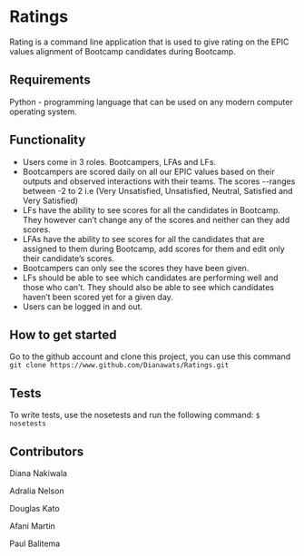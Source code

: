 # Ratings

Rating is a command line application that is used to give rating on the EPIC values alignment of Bootcamp candidates during Bootcamp.

## Requirements

Python - programming language that can be used on any modern computer operating system.

## Functionality

- Users come in 3 roles. Bootcampers, LFAs and LFs.
- Bootcampers are scored daily on all our EPIC values based on their outputs and observed interactions with their teams. The scores --ranges between -2 to 2 i.e (Very Unsatisfied, Unsatisfied, Neutral, Satisfied and Very Satisfied)
- LFs have the ability to see scores for all the candidates in Bootcamp. They however can’t change any of the scores and neither can they add scores.
- LFAs have the ability to see scores for all the candidates that are assigned to them during Bootcamp, add scores for them and edit only their candidate’s scores.
- Bootcampers can only see the scores they have been given.
- LFs should be able to see which candidates are performing well and those who can’t. They should also be able to see which candidates haven’t been scored yet for a given day.
- Users can be logged in and out.

## How to get started

Go to the github account and clone this project, you can use this command
```git clone https://www.github.com/Dianawats/Ratings.git```

## Tests

To write tests, use the nosetests and run the following command:
```$ nosetests```

## Contributors

Diana Nakiwala

Adralia Nelson

Douglas Kato

Afani Martin

Paul Balitema




